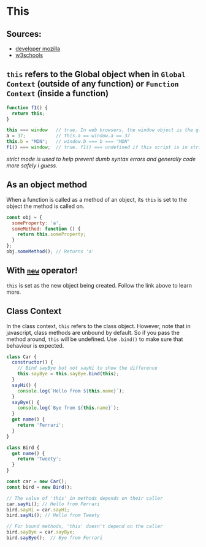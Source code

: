 # This

## Sources:
- [developer mozilla](https://developer.mozilla.org/en-US/docs/Web/JavaScript/Reference/Operators/this)
- [w3schools](https://www.w3schools.com/js/js_this.asp)


## `this` refers to the Global object when in `Global Context` (outside of any function) or `Function Context` (inside a function)
```javascript
function f1() {
  return this;
}

this === window   // true. In web browsers, the window object is the global object.
a = 37;           // this.a == window.a == 37
this.b = "MDN";   // window.b === b === "MDN"
f1() === window;  // true. f1() === undefined if this script is in strict mode
```

*strict mode is used to help prevent dumb syntax errors and generally code more safely i guess.*

## As an object method
When a function is called as a method of an object, its `this` is set to the object the method is called on.

```javascript
const obj = {
  someProperty: 'a',
  someMethod: function () {
    return this.someProperty;
  }
};
obj.someMethod(); // Returns 'a'
```

## With [`new`](new.md) operator!
`this` is set as the new object being created. Follow the link above to learn more.

## Class Context
In the class context, `this` refers to the class object. However, note that in javascript, class methods are unbound by default. So if you pass the method around, `this` will be undefined. Use `.bind()` to make sure that behaviour is expected.

```javascript
class Car {
  constructor() {
    // Bind sayBye but not sayHi to show the difference
    this.sayBye = this.sayBye.bind(this);
  }
  sayHi() {
    console.log(`Hello from ${this.name}`);
  }
  sayBye() {
    console.log(`Bye from ${this.name}`);
  }
  get name() {
    return 'Ferrari';
  }
}

class Bird {
  get name() {
    return 'Tweety';
  }
}

const car = new Car();
const bird = new Bird();

// The value of 'this' in methods depends on their caller
car.sayHi(); // Hello from Ferrari
bird.sayHi = car.sayHi;
bird.sayHi(); // Hello from Tweety

// For bound methods, 'this' doesn't depend on the caller
bird.sayBye = car.sayBye;
bird.sayBye();  // Bye from Ferrari
```